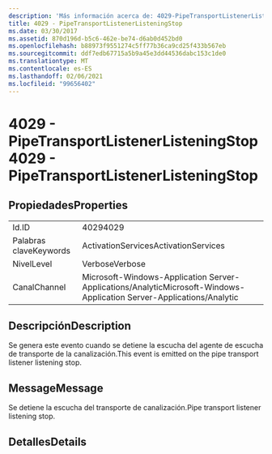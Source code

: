 ```yaml
---
description: 'Más información acerca de: 4029-PipeTransportListenerListeningStop'
title: 4029 - PipeTransportListenerListeningStop
ms.date: 03/30/2017
ms.assetid: 870d196d-b5c6-462e-be74-d6ab0d452bd0
ms.openlocfilehash: b88973f9551274c5ff77b36ca9cd25f433b567eb
ms.sourcegitcommit: ddf7edb67715a5b9a45e3dd44536dabc153c1de0
ms.translationtype: MT
ms.contentlocale: es-ES
ms.lasthandoff: 02/06/2021
ms.locfileid: "99656402"
---
```

# <a name="4029---pipetransportlistenerlisteningstop"></a><span data-ttu-id="61892-103">4029 - PipeTransportListenerListeningStop</span><span class="sxs-lookup"><span data-stu-id="61892-103">4029 - PipeTransportListenerListeningStop</span></span>

## <a name="properties"></a><span data-ttu-id="61892-104">Propiedades</span><span class="sxs-lookup"><span data-stu-id="61892-104">Properties</span></span>  
  
|||  
|-|-|  
|<span data-ttu-id="61892-105">Id.</span><span class="sxs-lookup"><span data-stu-id="61892-105">ID</span></span>|<span data-ttu-id="61892-106">4029</span><span class="sxs-lookup"><span data-stu-id="61892-106">4029</span></span>|  
|<span data-ttu-id="61892-107">Palabras clave</span><span class="sxs-lookup"><span data-stu-id="61892-107">Keywords</span></span>|<span data-ttu-id="61892-108">ActivationServices</span><span class="sxs-lookup"><span data-stu-id="61892-108">ActivationServices</span></span>|  
|<span data-ttu-id="61892-109">Nivel</span><span class="sxs-lookup"><span data-stu-id="61892-109">Level</span></span>|<span data-ttu-id="61892-110">Verbose</span><span class="sxs-lookup"><span data-stu-id="61892-110">Verbose</span></span>|  
|<span data-ttu-id="61892-111">Canal</span><span class="sxs-lookup"><span data-stu-id="61892-111">Channel</span></span>|<span data-ttu-id="61892-112">Microsoft-Windows-Application Server-Applications/Analytic</span><span class="sxs-lookup"><span data-stu-id="61892-112">Microsoft-Windows-Application Server-Applications/Analytic</span></span>|  
  
## <a name="description"></a><span data-ttu-id="61892-113">Descripción</span><span class="sxs-lookup"><span data-stu-id="61892-113">Description</span></span>  

 <span data-ttu-id="61892-114">Se genera este evento cuando se detiene la escucha del agente de escucha de transporte de la canalización.</span><span class="sxs-lookup"><span data-stu-id="61892-114">This event is emitted on the pipe transport listener listening stop.</span></span>  
  
## <a name="message"></a><span data-ttu-id="61892-115">Message</span><span class="sxs-lookup"><span data-stu-id="61892-115">Message</span></span>  

 <span data-ttu-id="61892-116">Se detiene la escucha del transporte de canalización.</span><span class="sxs-lookup"><span data-stu-id="61892-116">Pipe transport listener listening stop.</span></span>  
  
## <a name="details"></a><span data-ttu-id="61892-117">Detalles</span><span class="sxs-lookup"><span data-stu-id="61892-117">Details</span></span>
